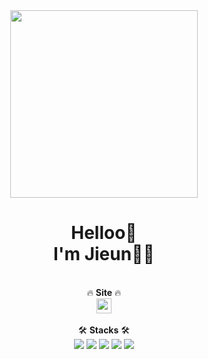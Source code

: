 <div align="center">
<img src="https://github.com/KuMMii/KuMMii/assets/128502524/2a5c0197-b485-452f-89cd-3488c817a449" height="300"/>
</span>
<h1>Helloo👋<br>I'm Jieun🐱‍🚀</h1>
<br>
🔥 <b>Site</b> 🔥 <br>
<a href="https://velog.io/@qpdjtm82" target='_blank'><img src="https://pbs.twimg.com/profile_images/1228368893321736193/Ov0og7E8_400x400.jpg" width="24"/></a>
<br><br>
🛠 <b>Stacks</b> 🛠<br>
<img src="https://img.shields.io/badge/Java-007396?style=flat-square&logo=Java&logoColor=white"/>
<img src="https://img.shields.io/badge/Spring-6DB33F?style=flat-square&logo=Spring&logoColor=white"/>
<img src="https://img.shields.io/badge/HTML5-E34F26?style=flat-square&logo=HTML5&logoColor=white"/>
<img src="https://img.shields.io/badge/CSS3-1572B6?style=flat-square&logo=CSS3&logoColor=white"/>
<img src="https://img.shields.io/badge/JavaScript-F7DF1E?style=flat-square&logo=JavaScript&logoColor=white"/>
<br><br><br>

</div>
